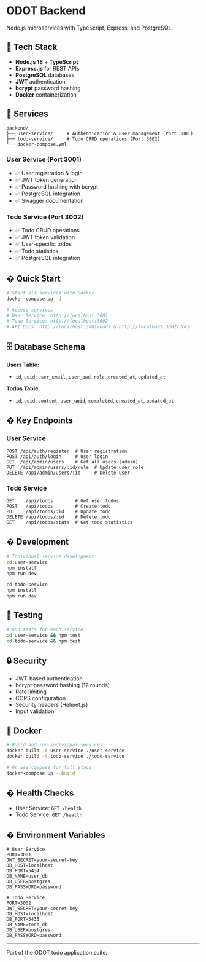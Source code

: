 # ODOT Backend

Node.js microservices with TypeScript, Express, and PostgreSQL.

## 🚀 Tech Stack

- **Node.js 18** + **TypeScript**
- **Express.js** for REST APIs
- **PostgreSQL** databases
- **JWT** authentication
- **bcrypt** password hashing
- **Docker** containerization

## 📁 Services

```
backend/
├── user-service/     # Authentication & user management (Port 3001)
├── todo-service/     # Todo CRUD operations (Port 3002)
└── docker-compose.yml
```

### User Service (Port 3001)
- ✅ User registration & login
- ✅ JWT token generation
- ✅ Password hashing with bcrypt
- ✅ PostgreSQL integration
- ✅ Swagger documentation

### Todo Service (Port 3002)
- ✅ Todo CRUD operations
- ✅ JWT token validation
- ✅ User-specific todos
- ✅ Todo statistics
- ✅ PostgreSQL integration

## � Quick Start

```bash
# Start all services with Docker
docker-compose up -d

# Access services
# User Service: http://localhost:3001
# Todo Service: http://localhost:3002
# API Docs: http://localhost:3001/docs & http://localhost:3002/docs
```

## 🗄️ Database Schema

**Users Table:**
- `id`, `uuid`, `user_email`, `user_pwd`, `role`, `created_at`, `updated_at`

**Todos Table:**
- `id`, `uuid`, `content`, `user_uuid`, `completed`, `created_at`, `updated_at`

## � Key Endpoints

### User Service
```
POST /api/auth/register  # User registration
POST /api/auth/login     # User login
GET  /api/admin/users    # Get all users (admin)
PUT  /api/admin/users/:id/role  # Update user role
DELETE /api/admin/users/:id     # Delete user
```

### Todo Service
```
GET    /api/todos        # Get user todos
POST   /api/todos        # Create todo
PUT    /api/todos/:id    # Update todo
DELETE /api/todos/:id    # Delete todo
GET    /api/todos/stats  # Get todo statistics
```

## � Development

```bash
# Individual service development
cd user-service
npm install
npm run dev

cd todo-service
npm install
npm run dev
```

## 🧪 Testing

```bash
# Run tests for each service
cd user-service && npm test
cd todo-service && npm test
```

## 🔒 Security

- JWT-based authentication
- bcrypt password hashing (12 rounds)
- Rate limiting
- CORS configuration
- Security headers (Helmet.js)
- Input validation

## 🐳 Docker

```bash
# Build and run individual services
docker build -t user-service ./user-service
docker build -t todo-service ./todo-service

# Or use compose for full stack
docker-compose up --build
```

## � Health Checks

- User Service: `GET /health`
- Todo Service: `GET /health`

## � Environment Variables

```env
# User Service
PORT=3001
JWT_SECRET=your-secret-key
DB_HOST=localhost
DB_PORT=5434
DB_NAME=user_db
DB_USER=postgres
DB_PASSWORD=password

# Todo Service  
PORT=3002
JWT_SECRET=your-secret-key
DB_HOST=localhost
DB_PORT=5435
DB_NAME=todo_db
DB_USER=postgres
DB_PASSWORD=password
```

---

Part of the ODOT todo application suite.